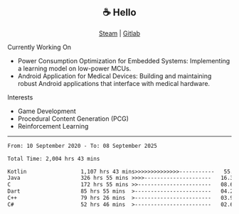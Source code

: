 <h2 align="center"> ☕ Hello </h2>

<p align="center">
  <a href="https://steamcommunity.com/id/Niforances/">Steam</a> |
  <a href="https://gitlab.com/niforances">Gitlab</a>
</p>

Currently Working On
- Power Consumption Optimization for Embedded Systems: Implementing a learning model on low-power MCUs.
- Android Application for Medical Devices: Building and maintaining robust Android applications that interface with medical hardware.

Interests
- Game Development
- Procedural Content Generation (PCG)
- Reinforcement Learning

------

<!--START_SECTION:waka-->

```txt
From: 10 September 2020 - To: 08 September 2025

Total Time: 2,004 hrs 43 mins

Kotlin                 1,107 hrs 43 mins>>>>>>>>>>>>>>-----------   55.26 %
Java                   326 hrs 55 mins >>>>---------------------   16.31 %
C                      172 hrs 55 mins >>-----------------------   08.63 %
Dart                   85 hrs 55 mins  >------------------------   04.29 %
C++                    79 hrs 26 mins  >------------------------   03.96 %
C#                     52 hrs 46 mins  >------------------------   02.63 %
```

<!--END_SECTION:waka-->
